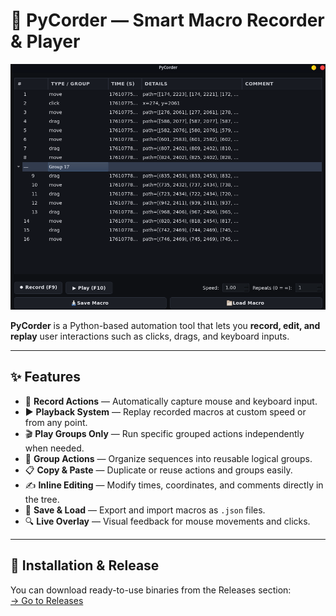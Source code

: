 # 🧠 PyCorder — Smart Macro Recorder & Player

![Screenshot](assets/pycorder.png)

**PyCorder** is a Python-based automation tool that lets you **record, edit, and replay** user interactions such as clicks, drags, and keyboard inputs.

---

## ✨ Features

- 🎥 **Record Actions** — Automatically capture mouse and keyboard input.  
- ▶️ **Playback System** — Replay recorded macros at custom speed or from any point.  
- 🎬 **Play Groups Only** — Run specific grouped actions independently when needed.  
- 🧩 **Group Actions** — Organize sequences into reusable logical groups.  
- 📋 **Copy & Paste** — Duplicate or reuse actions and groups easily.  
- ✍️ **Inline Editing** — Modify times, coordinates, and comments directly in the tree.  
- 💾 **Save & Load** — Export and import macros as `.json` files.  
- 🔍 **Live Overlay** — Visual feedback for mouse movements and clicks.

---

## 🚀 Installation & Release

You can download ready-to-use binaries from the Releases section:  
[→ Go to Releases](https://github.com/cruv3/PyCorder/releases)
